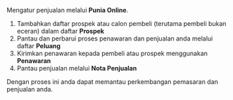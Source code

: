 Mengatur penjualan melalui **Punia Online**.

1. Tambahkan daftar prospek atau calon pembeli (terutama pembeli bukan eceran) dalam daftar **Prospek**
2. Pantau dan perbarui proses penawaran dan penjualan anda melalui daftar **Peluang**
3. Kirimkan penawaran kepada pembeli atau prospek menggunakan **Penawaran**
4. Pantau penjualan melalui **Nota Penjualan**

Dengan proses ini anda dapat memantau perkembangan pemasaran dan penjualan anda.

<!-- Watch this video 📺 to get an overview: https://www.youtube.com/watch?v=o9XCSZHJfpA -->
